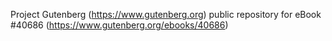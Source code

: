 Project Gutenberg (https://www.gutenberg.org) public repository for eBook #40686 (https://www.gutenberg.org/ebooks/40686)
